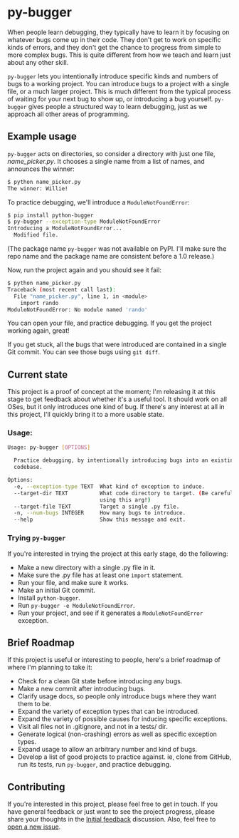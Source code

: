 py-bugger
===

When people learn debugging, they typically have to learn it by focusing on whatever bugs come up in their code. They don't get to work on specific kinds of errors, and they don't get the chance to progress from simple to more complex bugs. This is quite different from how we teach and learn just about any other skill.

`py-bugger` lets you intentionally introduce specific kinds and numbers of bugs to a working project. You can introduce bugs to a project with a single file, or a much larger project. This is much different from the typical process of waiting for your next bug to show up, or introducing a bug yourself. `py-bugger` gives people a structured way to learn debugging, just as we approach all other areas of programming.

Example usage
---

`py-bugger` acts on directories, so consider a directory with just one file, *name_picker.py*. It chooses a single name from a list of names, and announces the winner:

```sh
$ python name_picker.py
The winner: Willie!
```

To practice debugging, we'll introduce a `ModuleNotFoundError`:

```sh
$ pip install python-bugger
$ py-bugger --exception-type ModuleNotFoundError
Introducing a ModuleNotFoundError...
  Modified file.
```

(The package name `py-bugger` was not available on PyPI. I'll make sure the repo name and the package name are consistent before a 1.0 release.)

Now, run the project again and you should see it fail:

```sh
$ python name_picker.py
Traceback (most recent call last):
  File "name_picker.py", line 1, in <module>
    import rando
ModuleNotFoundError: No module named 'rando'
```

You can open your file, and practice debugging. If you get the project working again, great!

If you get stuck, all the bugs that were introduced are contained in a single Git commit. You can see those bugs using `git diff`.

Current state
---

This project is a proof of concept at the moment; I'm releasing it at this stage to get feedback about whether it's a useful tool. It should work on all OSes, but it only introduces one kind of bug. If there's any interest at all in this project, I'll quickly bring it to a more usable state.

### Usage:

```sh
Usage: py-bugger [OPTIONS]

  Practice debugging, by intentionally introducing bugs into an existing
  codebase.

Options:
  -e, --exception-type TEXT  What kind of exception to induce.
  --target-dir TEXT          What code directory to target. (Be careful when
                             using this arg!)
  --target-file TEXT         Target a single .py file.
  -n, --num-bugs INTEGER     How many bugs to introduce.
  --help                     Show this message and exit.
```

### Trying `py-bugger`

If you're interested in trying the project at this early stage, do the following:

- Make a new directory with a single .py file in it.
- Make sure the .py file has at least one `import` statement.
- Run your file, and make sure it works.
- Make an initial Git commit.
- Install `python-bugger`.
- Run `py-bugger -e ModuleNotFoundError`.
- Run your project, and see if it generates a `ModuleNotFoundError` exception.

Brief Roadmap
---

If this project is useful or interesting to people, here's a brief roadmap of where I'm planning to take it:

- Check for a clean Git state before introducing any bugs.
- Make a new commit after introducing bugs.
- Clarify usage docs, so people only introduce bugs where they want them to be.
- Expand the variety of exception types that can be introduced.
- Expand the variety of possible causes for inducing specific exceptions.
- Visit all files not in .gitignore, and not in a tests/ dir.
- Generate logical (non-crashing) errors as well as specific exception types.
- Expand usage to allow an arbitrary number and kind of bugs.
- Develop a list of good projects to practice against. ie, clone <project> from GitHub, run its tests, run `py-bugger`, and practice debugging.

Contributing
---

If you're interested in this project, please feel free to get in touch. If you have general feedback or just want to see the project progress, please share your thoughts in the [Initial feedback](https://github.com/ehmatthes/py-bugger/discussions/7) discussion. Also, feel free to [open a new issue](https://github.com/ehmatthes/py-bugger/issues/new).
